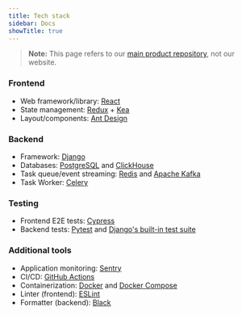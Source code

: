 ```yaml
---
title: Tech stack
sidebar: Docs
showTitle: true
---
```


> **Note:** This page refers to our [main product repository](https://github.com/PostHog/posthog), not our website. 

### Frontend

- Web framework/library: [React](https://reactjs.org/)
- State management: [Redux](https://redux.js.org/) + [Kea](https://github.com/keajs/kea)
- Layout/components: [Ant Design](https://ant.design/)

### Backend

- Framework: [Django](https://www.djangoproject.com/)
- Databases: [PostgreSQL](https://www.postgresql.org/) and [ClickHouse](https://clickhouse.tech/)
- Task queue/event streaming: [Redis](https://redis.io/) and [Apache Kafka](https://kafka.apache.org/)
- Task Worker: [Celery](https://docs.celeryproject.org/)

### Testing

- Frontend E2E tests: [Cypress](https://www.cypress.io/)
- Backend tests: [Pytest](https://docs.pytest.org/en/stable/getting-started.html) and [Django's built-in test suite](https://docs.djangoproject.com/en/3.1/topics/testing/)

### Additional tools

- Application monitoring: [Sentry](https://sentry.io/welcome/)
- CI/CD: [GitHub Actions](https://github.com/features/actions)
- Containerization: [Docker](https://www.docker.com/) and [Docker Compose](https://docs.docker.com/compose/)
- Linter (frontend): [ESLint](https://eslint.org/)
- Formatter (backend): [Black](https://pypi.org/project/black/)
